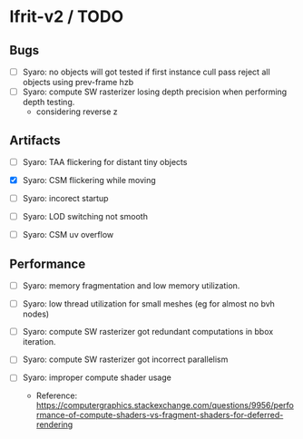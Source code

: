 # Ifrit-v2 /  TODO 

## Bugs

- [ ] Syaro: no objects will got tested if first instance cull pass reject all objects using prev-frame hzb
- [ ] Syaro: compute SW rasterizer losing depth precision when performing depth testing.
  - considering reverse z



## Artifacts

- [ ] Syaro: TAA flickering for distant tiny objects
- [x] Syaro: CSM flickering while moving  
- [ ] Syaro: incorect startup
- [ ] Syaro: LOD switching not smooth
- [ ] Syaro: CSM uv overflow



## Performance

- [ ] Syaro: memory fragmentation and low memory utilization.

- [ ] Syaro: low thread utilization for small meshes (eg for almost no bvh nodes)

- [ ] Syaro: compute SW rasterizer got redundant computations in bbox iteration.

- [ ] Syaro: compute SW rasterizer got incorrect parallelism

- [ ] Syaro: improper compute shader usage
    - Reference: https://computergraphics.stackexchange.com/questions/9956/performance-of-compute-shaders-vs-fragment-shaders-for-deferred-rendering

    